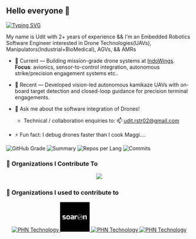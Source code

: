 ## Hello everyone 👋

[![Typing SVG](https://readme-typing-svg.herokuapp.com?font=Fira+Code&duration=2500&pause=500&color=00C2FF&center=true&vCenter=true&width=435&lines=Embedded+Robotics+Software+Engineer;ROS2+%7C+QT+%7C+C%2B%2B+%7C+Python;Avionics+%7C+Autonomy+%7C+Perception)](https://git.io/typing-svg)

My name is Udit with 2+ years of experience && I'm an Embedded Robotics Software Engineer interested in Drone Technologies(UAVs), Manipulators(Industrial+BioMedical), AGVs, && AMRs 

- 🔭 Current — Building mission-grade drone systems at [IndoWings](www.indowings.com). **Focus**: avionics, sensor-to-control integration, autonomous strike/precision engagement systems etc..
- 🌱 Recent — Developed vision-led autonomous kamikaze UAVs with on-board target detection and closed-loop guidance for precision terminal engagements.

- 💬 Ask me about the software integration of Drones!
  - Technical / collaboration enquiries to: 📫 udit.rstr02@gmail.com
- ⚡ Fun fact: I debug drones faster than I cook Maggi....



![GitHub Grade](https://github-profile-summary-cards.vercel.app/api/cards/stats?username=uditray02&theme=tokyonight) ![Summary](https://github-profile-summary-cards.vercel.app/api/cards/profile-details?username=uditray02&theme=tokyonight)
![Repos per Lang](https://github-profile-summary-cards.vercel.app/api/cards/repos-per-language?username=uditray02&theme=2077)
![Commits](https://github-profile-summary-cards.vercel.app/api/cards/most-commit-language?username=uditray02&theme=2077)

### 🏢 Organizations I Contribute To
<p align="center">
  <a href="https://github.com/RnD-Indowings">
    <img src="https://avatars.githubusercontent.com/RnD-Indowings?s=100" width="80">
  </a>
</p>

### 🏢 Organizations I used to contribute to
<p align="center">
  <a href="https://phntechnology.com">
    <img src="https://www.phntechnology.com/assets/img/PHNLOGO.jpg" width="80" alt="PHN Technology"/>
  </a>
  <a href="https://www.karthikeshrobotics.in">
    <img src="https://raw.githubusercontent.com/uditray02/uditray02/main/assets/logos/soaron_logo.jpeg" width="80" alt="KKR Robotics"/>
  <a href="https://phntechnology.com">
    <img src="https://www.phntechnology.com/assets/img/PHNLOGO.jpg" width="80" alt="PHN Technology"/>
  </a>
  <a href="https://phntechnology.com">
    <img src="https://www.phntechnology.com/assets/img/PHNLOGO.jpg" width="80" alt="PHN Technology"/>
  </a>
</p>



<!--
**uditray02/uditray02** is a ✨ _special_ ✨ repository because its `README.md` (this file) appears on your GitHub profile.

Here are some ideas to get you started:

- 🔭 I’m currently working on ...
- 🌱 I’m currently learning ...
- 👯 I’m looking to collaborate on ...
- 🤔 I’m looking for help with ...
- 💬 Ask me about ...
- 📫 How to reach me: ...
- 😄 Pronouns: ...
- ⚡ Fun fact: ...
-->
